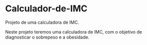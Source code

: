 # Calculador-de-IMC
Projeto de uma calculadora de IMC.

Neste projeto teremos uma calculadora de IMC, com o objetivo de diagnosticar o sobrepeso e a obesidade.
